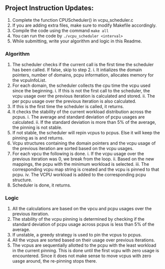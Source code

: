 ## Project Instruction Updates:

1. Complete the function CPUScheduler() in vcpu_scheduler.c
2. If you are adding extra files, make sure to modify Makefile accordingly.
3. Compile the code using the command `make all`
4. You can run the code by `./vcpu_scheduler <interval>`
5. While submitting, write your algorithm and logic in this Readme.

### Algorithm

1. The scheduler checks if the current call is the first time the scheduler has been called. If false, skip to step 2.
    i. It intializes the domain pointers, number of domains, pcpu information, allocates memory for the vcpuInfoList.
2. For each domain, the scheduler collects the cpu time the vcpu used since the beginning.
    i. If this is not the first call to the scheduler, the vcpu usage over the previous iteration is calculated and stored.
    ii. The per pcpu usage over the previous iteration is also calculated.
3. If this is the first time the scheduler is called, it returns.
4. It checks the stability of the current workload distribution across the pcpus.
    i. The average and standard deviation of pcpu usages are calculated.
    ii. If the standard deviation is more than 5% of the average, the pinning is not stable.
5. If not stable, the scheduler will repin vcpus to pcpus. Else it will keep the pinning as is and returns.
6. Vcpu structures containing the domain pointers and the vcpu usage of the previous iteration are sorted based on the vcpu usages.
7. For each vpcu the following is done.
    i. If the vcpu usage over the previous iteration was 0, we break from the loop.
    ii. Based on the new mappings, the pcpu with the minimum workload is selected.
    iii. The corresponding vcpu map string is created and the vcpu is pinned to that pcpu.
    iv. The VCPU workload is added to the corresponding pcpu structure.
8. Scheduler is done, it returns.

### Logic

1. All the calculations are based on the vpcu and pcpu usages over the previous iteration.
2. The stability of the vcpu pinning is determined by checking if the standard deviation of pcpu usage across pcpus is less than 5% of the average.
3. If unstable, a greedy strategy is used to pin the vcpus to pcpus.
4. All the vcpus are sorted based on their usage over previous iterations.
5. The vcpus are sequentially allotted to the pcpu with the least workload in the current pinning. This is done until the first vcpu with zero usage is encountered. Since it does not make sense to move vcpus with zero uasge around, the re-pinning stops there.